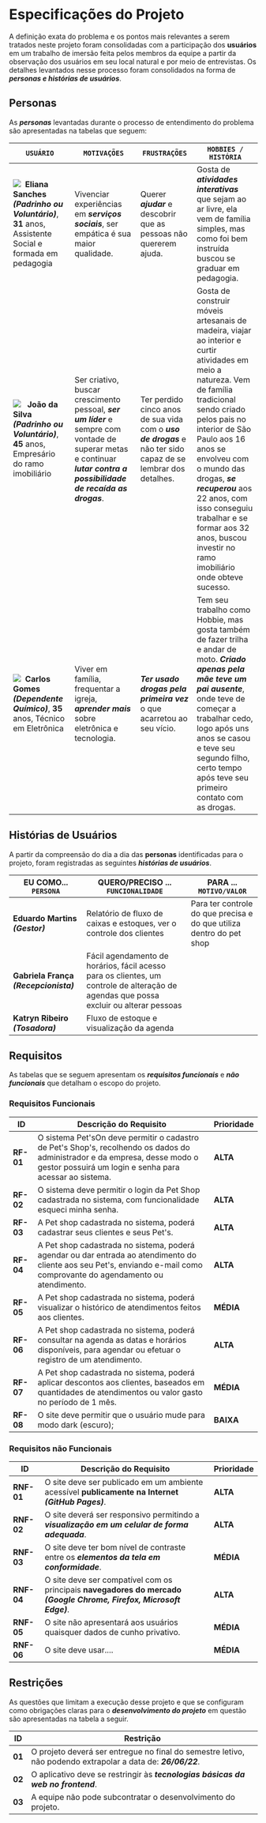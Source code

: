 # Especificações do Projeto

A definição exata do problema e os pontos mais relevantes a serem tratados neste projeto foram consolidadas com a participação dos **usuários** em um trabalho de imersão feita pelos membros da equipe a partir da observação dos usuários em seu local natural e por meio de entrevistas. Os detalhes levantados nesse processo foram consolidados na forma de ***personas e histórias de usuários***.

## Personas

As ***personas*** levantadas durante o processo de entendimento do problema são apresentadas na tabelas que seguem:

| `USUÁRIO` |`MOTIVAÇÕES`| `FRUSTRAÇÕES` | `HOBBIES / HISTÓRIA` |
|----------------------|--------------------|--------------------|------------------------|
| <Img src="https://user-images.githubusercontent.com/86859418/188523233-399be60d-ff74-4add-a147-0b14db9eb48c.jpeg">  **Eliana Sanches** ***(Padrinho ou Voluntário)***, **31** anos,  Assistente Social e formada em pedagogia | Vivenciar experiências em ***serviços sociais***, ser empática é sua maior qualidade. | Querer ***ajudar*** e descobrir que as pessoas não quererem ajuda.  |Gosta de ***atividades interativas*** que sejam ao ar livre, ela vem de família simples, mas como foi bem instruída buscou se graduar em pedagogia.
| <Img src="https://user-images.githubusercontent.com/86859418/188523328-57766bc3-08fa-49a7-83bb-161137f32401.jpeg">   **João da Silva** ***(Padrinho ou Voluntário)***, **45** anos, Empresário do ramo imobiliário | Ser criativo, buscar crescimento pessoal, ***ser um líder*** e sempre com vontade de superar metas e continuar ***lutar contra a possibilidade de recaída as drogas***.  | Ter perdido cinco anos de sua vida com o ***uso de drogas*** e não ter sido capaz de se lembrar dos detalhes. | Gosta de construir móveis artesanais de madeira, viajar ao interior e curtir atividades em meio a natureza. Vem de família tradicional sendo criado pelos pais no interior de São Paulo aos 16 anos se envolveu com o mundo das drogas, ***se recuperou*** aos 22 anos, com isso conseguiu trabalhar e se formar aos 32 anos, buscou investir no ramo imobiliário onde obteve sucesso. |
| <Img src="https://user-images.githubusercontent.com/86859418/188523365-01f0e9f7-3c7e-48f6-9b65-a04099235bd0.jpeg">  **Carlos Gomes** ***(Dependente Químico)***, **35** anos, Técnico em Eletrônica | Viver em família, frequentar a igreja, ***aprender mais*** sobre eletrônica e tecnologia.  | ***Ter usado drogas pela primeira vez*** o que acarretou ao seu vício.|Tem seu trabalho como Hobbie, mas gosta também de fazer trilha e andar de moto. ***Criado apenas pela mãe teve um pai ausente***, onde teve de começar a trabalhar cedo, logo após uns anos se casou e teve seu segundo filho, certo tempo após teve seu primeiro contato com as drogas. |


## Histórias de Usuários
 
A partir da compreensão do dia a dia das **personas** identificadas para o projeto, foram registradas as seguintes ***histórias de usuários***. 

|EU COMO... `PERSONA`| QUERO/PRECISO ... `FUNCIONALIDADE` |PARA ... `MOTIVO/VALOR`                 |
|--------------------|------------------------------------|----------------------------------------|
|**Eduardo Martins** ***(Gestor)***|Relatório de fluxo de caixas e estoques, ver o controle dos clientes|Para ter controle do que precisa e do que utiliza dentro do pet shop|
|**Gabriela França** ***(Recepcionista)***|Fácil agendamento de horários, fácil acesso para os clientes, um controle de alteração de agendas que possa excluir ou alterar pessoas| |Para ter controle de horários|
|**Katryn Ribeiro** ***(Tosadora)***|Fluxo de estoque e visualização da agenda| |Dar baixa no sistema quando utilizar algum produto e saber o horário dos atendimentos|

## Requisitos

As tabelas que se seguem apresentam os ***requisitos funcionais*** e ***não funcionais*** que detalham o escopo do projeto.

### Requisitos Funcionais

|**ID**     | **Descrição do Requisito**  | **Prioridade** |
|-------|-----------------------------------------|----|
|**RF-01**|O sistema Pet'sOn deve permitir o cadastro de Pet's Shop's, recolhendo os dados do administrador e da empresa, desse modo o gestor possuirá um login e senha para acessar ao sistema.|**ALTA**| 
|**RF-02**|O sistema deve permitir o login da Pet Shop cadastrada no sistema, com funcionalidade esqueci minha senha. |**ALTA**| 
|**RF-03**|A Pet shop cadastrada no sistema, poderá cadastrar seus clientes e seus Pet's. |**ALTA**| 
|**RF-04**|A Pet shop cadastrada no sistema, poderá agendar ou dar entrada ao atendimento do cliente aos seu Pet's, enviando e-mail como comprovante do agendamento ou atendimento.|**ALTA**| 
|**RF-05**|A Pet shop cadastrada no sistema, poderá visualizar o histórico de atendimentos feitos aos clientes. |**MÉDIA**|
|**RF-06**|A Pet shop cadastrada no sistema, poderá consultar na agenda as datas e horários disponíveis, para agendar ou efetuar o registro de um atendimento.|**ALTA**|
|**RF-07**|A Pet shop cadastrada no sistema, poderá aplicar descontos aos clientes, baseados em quantidades de atendimentos ou valor gasto no período de 1 mês.|**MÉDIA**|
|**RF-08**|O site deve permitir que o usuário mude para modo dark (escuro);|**BAIXA**|


### Requisitos não Funcionais

|**ID**     | **Descrição do Requisito**  |**Prioridade** |
|-------|-------------------------|----|
|**RNF-01**|O site deve ser publicado em um ambiente acessível **publicamente na Internet** ***(GitHub Pages)***.|**ALTA**| 
|**RNF-02**|O site deverá ser responsivo permitindo a ***visualização em um celular de forma adequada***.|**ALTA**| 
|**RNF-03**|O site deve ter bom nível de contraste entre os ***elementos da tela em conformidade***.|**MÉDIA**| 
|**RNF-04**|O site deve ser compatível com os principais **navegadores do mercado** ***(Google Chrome, Firefox, Microsoft Edge)***.|**ALTA**
|**RNF-05**|O site não apresentará aos usuários quaisquer dados de cunho privativo. |**MÉDIA**|
|**RNF-06**|O site deve usar.... |**MÉDIA**|
 

## Restrições

As questões que limitam a execução desse projeto e que se configuram como 
obrigações claras para o ***desenvolvimento do projeto*** em questão são apresentadas 
na tabela a seguir.


|**ID**|                                           **Restrição**                                                   |
|--|-------------------------------------------------------------------------------------------------------|
|**01**| O projeto deverá ser entregue no final do semestre letivo,  não podendo extrapolar a data de: ***26/06/22***.  |
|**02**| O aplicativo deve se restringir às ***tecnologias básicas da web no frontend***.                          |
|**03**| A equipe não pode subcontratar o desenvolvimento do projeto.                                         |
